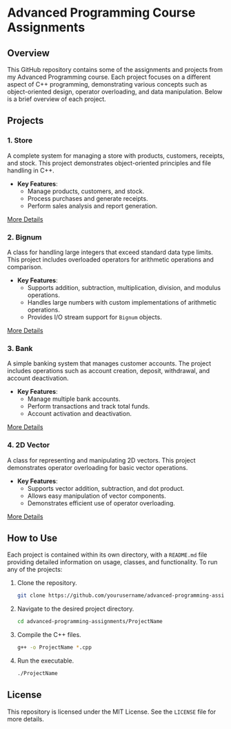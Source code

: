 # Advanced Programming Course Assignments

## Overview

This GitHub repository contains some of the assignments and projects from my Advanced Programming course. Each project focuses on a different aspect of C++ programming, demonstrating various concepts such as object-oriented design, operator overloading, and data manipulation. Below is a brief overview of each project.

## Projects

### 1. **Store**
A complete system for managing a store with products, customers, receipts, and stock. This project demonstrates object-oriented principles and file handling in C++.

- **Key Features**:
  - Manage products, customers, and stock.
  - Process purchases and generate receipts.
  - Perform sales analysis and report generation.

[More Details](#)

### 2. **Bignum**
A class for handling large integers that exceed standard data type limits. This project includes overloaded operators for arithmetic operations and comparison.

- **Key Features**:
  - Supports addition, subtraction, multiplication, division, and modulus operations.
  - Handles large numbers with custom implementations of arithmetic operations.
  - Provides I/O stream support for `Bignum` objects.

[More Details](#)

### 3. **Bank**
A simple banking system that manages customer accounts. The project includes operations such as account creation, deposit, withdrawal, and account deactivation.

- **Key Features**:
  - Manage multiple bank accounts.
  - Perform transactions and track total funds.
  - Account activation and deactivation.

[More Details](#)

### 4. **2D Vector**
A class for representing and manipulating 2D vectors. This project demonstrates operator overloading for basic vector operations.

- **Key Features**:
  - Supports vector addition, subtraction, and dot product.
  - Allows easy manipulation of vector components.
  - Demonstrates efficient use of operator overloading.

[More Details](#)

## How to Use

Each project is contained within its own directory, with a `README.md` file providing detailed information on usage, classes, and functionality. To run any of the projects:

1. Clone the repository.
   ```bash
   git clone https://github.com/yourusername/advanced-programming-assignments.git
   ```
2. Navigate to the desired project directory.
   ```bash
   cd advanced-programming-assignments/ProjectName
   ```
3. Compile the C++ files.
   ```bash
   g++ -o ProjectName *.cpp
   ```
4. Run the executable.
   ```bash
   ./ProjectName
   ```

## License

This repository is licensed under the MIT License. See the `LICENSE` file for more details.
